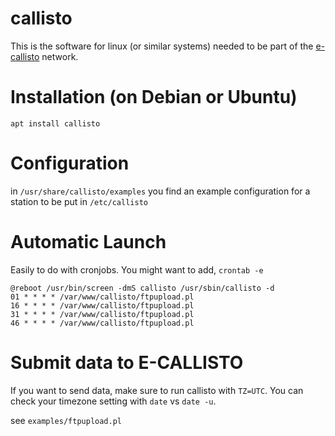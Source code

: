 # callisto

This is the software for linux (or similar systems) needed to be part of the [e-callisto](http://www.e-callisto.org) network.

# Installation (on Debian or Ubuntu)

`apt install callisto`

# Configuration

in `/usr/share/callisto/examples` you find an example configuration for a station
to be put in `/etc/callisto`

# Automatic Launch

Easily to do with cronjobs. You might want to add, `crontab -e`
```
@reboot /usr/bin/screen -dmS callisto /usr/sbin/callisto -d
01 * * * * /var/www/callisto/ftpupload.pl
16 * * * * /var/www/callisto/ftpupload.pl
31 * * * * /var/www/callisto/ftpupload.pl
46 * * * * /var/www/callisto/ftpupload.pl
```

# Submit data to E-CALLISTO

If you want to send data, make sure to run callisto with `TZ=UTC`.
You can check your timezone setting with `date` vs `date -u`.

see `examples/ftpupload.pl`
